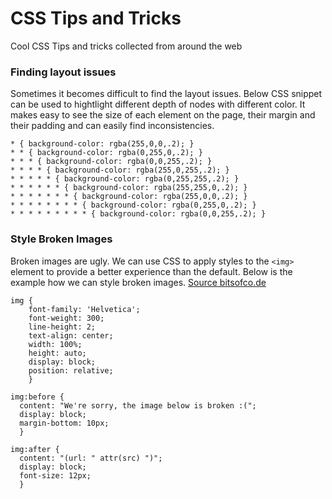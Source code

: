 # CSS Tips and Tricks
Cool CSS Tips and tricks collected from around the web

### Finding layout issues
Sometimes it becomes difficult to find the layout issues. Below CSS snippet can be used to hightlight different depth of nodes with different color. It makes easy to see the size of each element on the page, their margin and their padding and can easily find inconsistencies.

    * { background-color: rgba(255,0,0,.2); }
    * * { background-color: rgba(0,255,0,.2); }
    * * * { background-color: rgba(0,0,255,.2); }
    * * * * { background-color: rgba(255,0,255,.2); }
    * * * * * { background-color: rgba(0,255,255,.2); }
    * * * * * * { background-color: rgba(255,255,0,.2); }
    * * * * * * * { background-color: rgba(255,0,0,.2); }
    * * * * * * * * { background-color: rgba(0,255,0,.2); }
    * * * * * * * * * { background-color: rgba(0,0,255,.2); }

### Style Broken Images
Broken images are ugly. We can use CSS to apply styles to the `<img>` element to provide a better experience than the default. Below is the example how we can style broken images. [Source bitsofco.de](https://bitsofco.de/styling-broken-images/) 

    img {
        font-family: 'Helvetica';
        font-weight: 300;
        line-height: 2;  
        text-align: center;
        width: 100%;
        height: auto;
        display: block;
        position: relative;
        }

    img:before { 
      content: "We're sorry, the image below is broken :(";
      display: block;
      margin-bottom: 10px;
      }

    img:after { 
      content: "(url: " attr(src) ")";
      display: block;
      font-size: 12px;
      }

